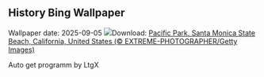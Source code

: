 ## History Bing Wallpaper
Wallpaper date: 2025-09-05
![](https://www.bing.com/th?id=OHR.SunsetPier_EN-GB2472786230_UHD.jpg&w=1000)Download: [Pacific Park, Santa Monica State Beach, California, United States (© EXTREME-PHOTOGRAPHER/Getty Images)](https://www.bing.com/th?id=OHR.SunsetPier_EN-GB2472786230_UHD.jpg)

Auto get programm by LtgX
